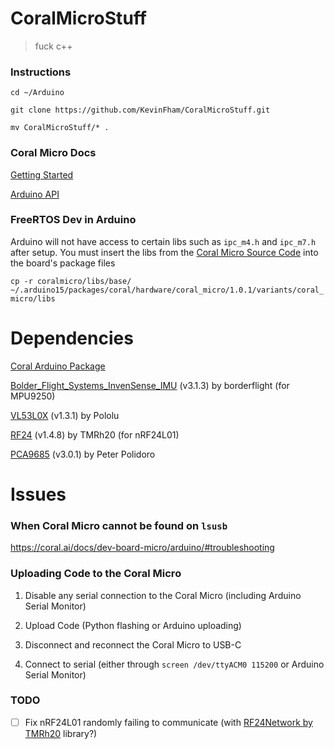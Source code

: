 # CoralMicroStuff

> fuck c++

### Instructions

`cd ~/Arduino`

`git clone https://github.com/KevinFham/CoralMicroStuff.git`

`mv CoralMicroStuff/* .`

### Coral Micro Docs

[Getting Started](https://coral.ai/docs/dev-board-micro/arduino/)

[Arduino API](https://coral.ai/docs/reference/micro/arduino/)

### FreeRTOS Dev in Arduino

Arduino will not have access to certain libs such as `ipc_m4.h` and `ipc_m7.h` after setup. You must insert the libs from the [Coral Micro Source Code](https://github.com/google-coral/coralmicro) into the board's package files

`cp -r coralmicro/libs/base/ ~/.arduino15/packages/coral/hardware/coral_micro/1.0.1/variants/coral_micro/libs` 

# Dependencies

[Coral Arduino Package](https://coral.ai/docs/dev-board-micro/arduino/#2-install-the-coral-package)

[Bolder_Flight_Systems_InvenSense_IMU](https://github.com/bolderflight/invensense-imu) (v3.1.3) by borderflight (for MPU9250)

[VL53L0X](https://github.com/pololu/vl53l0x-arduino) (v1.3.1) by Pololu

[RF24](https://nrf24.github.io/RF24/) (v1.4.8) by TMRh20 (for nRF24L01)


[PCA9685](https://github.com/janelia-arduino/PCA9685) (v3.0.1) by Peter Polidoro

# Issues

### When Coral Micro cannot be found on `lsusb`

https://coral.ai/docs/dev-board-micro/arduino/#troubleshooting

### Uploading Code to the Coral Micro

1. Disable any serial connection to the Coral Micro (including Arduino Serial Monitor)

2. Upload Code (Python flashing or Arduino uploading)

3. Disconnect and reconnect the Coral Micro to USB-C

4. Connect to serial (either through `screen /dev/ttyACM0 115200` or Arduino Serial Monitor)

### TODO

- [ ] Fix nRF24L01 randomly failing to communicate (with [RF24Network by TMRh20](https://nrf24.github.io/RF24Network/) library?)
